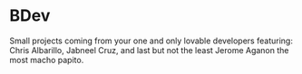 # BDev
Small projects coming from your one and only lovable developers featuring: Chris Albarillo, Jabneel Cruz, and last but not the least Jerome Aganon the most macho papito.
